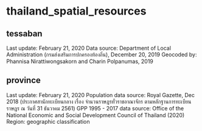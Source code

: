 # thailand_spatial_resources
## tessaban
Last update: February 21, 2020
Data source: Department of Local Administration (กรมส่งเสริมการปกครองท้องถิ่น), December 20, 2019
Geocoded by: Phannisa Nirattiwongsakorn and Charin Polpanumas, 2019
## province
Last update: February 21, 2020
Population data source: Royal Gazette, Dec 2018 (ประกาศสานักทะเบียนกลาง เรื่อง จำนวนราษฎรทั่วราชอาณาจักร ตามหลักฐานการทะเบียนราษฎร ณ วันที่ 31 ธันวาคม 2561)
GPP 1995 - 2017 data source: Office of the National Economic and Social Development Council of Thailand (2020)
Region: geographic classification
